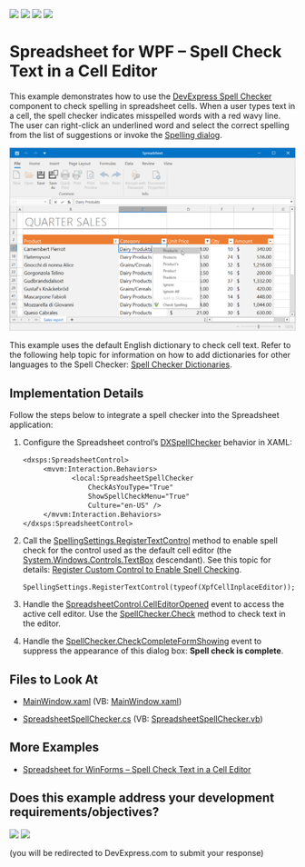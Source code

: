 <!-- default badges list -->
![](https://img.shields.io/endpoint?url=https://codecentral.devexpress.com/api/v1/VersionRange/426216688/21.2.3%2B)
[![](https://img.shields.io/badge/Open_in_DevExpress_Support_Center-FF7200?style=flat-square&logo=DevExpress&logoColor=white)](https://supportcenter.devexpress.com/ticket/details/T1043088)
[![](https://img.shields.io/badge/📖_How_to_use_DevExpress_Examples-e9f6fc?style=flat-square)](https://docs.devexpress.com/GeneralInformation/403183)
[![](https://img.shields.io/badge/💬_Leave_Feedback-feecdd?style=flat-square)](#does-this-example-address-your-development-requirementsobjectives)
<!-- default badges end -->
# Spreadsheet for WPF – Spell Check Text in a Cell Editor

This example demonstrates how to use the [DevExpress Spell Checker](https://docs.devexpress.com/WPF/8927/controls-and-libraries/spell-checker) component to check spelling in spreadsheet cells. When a user types text in a cell, the spell checker indicates misspelled words with a red wavy line. The user can right-click an underlined word and select the correct spelling from the list of suggestions or invoke the [Spelling dialog](https://docs.devexpress.com/WPF/8939/controls-and-libraries/spell-checker/visual-elements/spelling-dialog).

![Spreadsheet - Spell Checking](./images/spreadsheet-spell-checking.png)

This example uses the default English dictionary to check cell text. Refer to the following help topic for information on how to add dictionaries for other languages to the Spell Checker: [Spell Checker Dictionaries](https://docs.devexpress.com/WPF/8945/controls-and-libraries/spell-checker/dictionaries).

## Implementation Details

Follow the steps below to integrate a spell checker into the Spreadsheet application:

1. Configure the Spreadsheet control’s [DXSpellChecker](https://docs.devexpress.com/WPF/DevExpress.Xpf.SpellChecker.DXSpellChecker) behavior in XAML:

    ```xaml
    <dxsps:SpreadsheetControl>
         <mvvm:Interaction.Behaviors>
                <local:SpreadsheetSpellChecker 
                    CheckAsYouType="True" 
                    ShowSpellCheckMenu="True" 
                    Culture="en-US" />
         </mvvm:Interaction.Behaviors>
    </dxsps:SpreadsheetControl>
    ```

2. Call the [SpellingSettings.RegisterTextControl](https://docs.devexpress.com/WPF/DevExpress.Xpf.SpellChecker.SpellingSettings.RegisterTextControl(System.Type)) method to enable spell check for the control used as the default cell editor (the [System.Windows.Controls.TextBox](https://docs.microsoft.com/en-us/dotnet/api/system.windows.controls.textbox) descendant). See this topic for details: [Register Custom Control to Enable Spell Checking](https://docs.devexpress.com/WPF/120354/controls-and-libraries/spell-checker/examples/how-to-register-custom-control-to-enable-spell-checking).

    ```
    SpellingSettings.RegisterTextControl(typeof(XpfCellInplaceEditor));
    ```

3. Handle the [SpreadsheetControl.CellEditorOpened](https://docs.devexpress.com/WPF/DevExpress.Xpf.Spreadsheet.SpreadsheetControl.CellEditorOpened) event to access the active cell editor. Use the [SpellChecker.Check](https://docs.devexpress.com/WPF/DevExpress.Xpf.SpellChecker.SpellChecker.Check(System.Windows.Controls.Control)) method to check text in the editor.

4. Handle the [SpellChecker.CheckCompleteFormShowing](https://docs.devexpress.com/WPF/DevExpress.Xpf.SpellChecker.SpellChecker.CheckCompleteFormShowing) event to suppress the appearance of this dialog box: **Spell check is complete**.

<!-- default file list -->
## Files to Look At

* [MainWindow.xaml](./CS/MainWindow.xaml) (VB: [MainWindow.xaml](./VB/MainWindow.xaml))

* [SpreadsheetSpellChecker.cs](./CS/SpreadsheetSpellChecker.cs) (VB: [SpreadsheetSpellChecker.vb](./VB/SpreadsheetSpellChecker.vb))
<!-- default file list end -->

## More Examples

- [Spreadsheet for WinForms – Spell Check Text in a Cell Editor](https://github.com/DevExpress-Examples/winforms-spreadsheet-spell-check-cell-text)

<!-- feedback -->
## Does this example address your development requirements/objectives?

[<img src="https://www.devexpress.com/support/examples/i/yes-button.svg"/>](https://www.devexpress.com/support/examples/survey.xml?utm_source=github&utm_campaign=wpf-spreadsheet-spell-check-cell-text&~~~was_helpful=yes) [<img src="https://www.devexpress.com/support/examples/i/no-button.svg"/>](https://www.devexpress.com/support/examples/survey.xml?utm_source=github&utm_campaign=wpf-spreadsheet-spell-check-cell-text&~~~was_helpful=no)

(you will be redirected to DevExpress.com to submit your response)
<!-- feedback end -->
